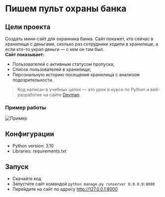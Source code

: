# Пишем пульт охраны банка

## Цели проекта

Создать мини-сайт для охранника банка. Сайт покажет, кто сейчас в хранилище с деньгами, сколько раз сотрудники ходили в хранилище, а если кто-то украл деньги — с кем он там был.<br>
<b>Сайт показывает:</b>
* Пользователей с активным статусом пропуска;
* Список пользователей в хранилище;
* Персональную историю посещения хранилища с анализом подозрительности.

> Код написан в учебных целях — это урок в курсе по Python и веб-разработке на сайте [Devman](https://dvmn.org).

### Пример работы

![Пример](https://github.com/etokosmo/bitlinks/blob/main/github/bitly_example.gif)

## Конфигурации

* Python version: 3.10
* Libraries: requirements.txt

## Запуск

- Скачайте код
- Запустите сайт командой `python manage.py runserver 0.0.0.0:8000`
- Перейдите на сайт по адресу http://127.0.0.1:8000
